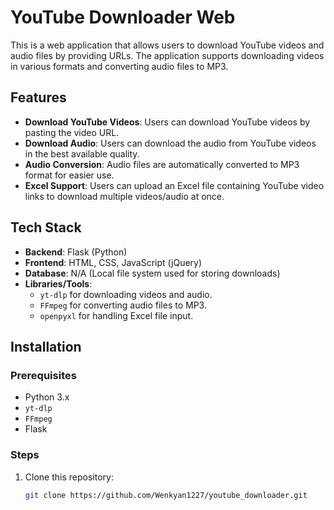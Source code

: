 # YouTube Downloader Web

This is a web application that allows users to download YouTube videos and audio files by providing URLs. The application supports downloading videos in various formats and converting audio files to MP3.

## Features

- **Download YouTube Videos**: Users can download YouTube videos by pasting the video URL.
- **Download Audio**: Users can download the audio from YouTube videos in the best available quality.
- **Audio Conversion**: Audio files are automatically converted to MP3 format for easier use.
- **Excel Support**: Users can upload an Excel file containing YouTube video links to download multiple videos/audio at once.

## Tech Stack

- **Backend**: Flask (Python)
- **Frontend**: HTML, CSS, JavaScript (jQuery)
- **Database**: N/A (Local file system used for storing downloads)
- **Libraries/Tools**:
  - `yt-dlp` for downloading videos and audio.
  - `FFmpeg` for converting audio files to MP3.
  - `openpyxl` for handling Excel file input.

## Installation

### Prerequisites

- Python 3.x
- `yt-dlp`
- `FFmpeg`
- Flask

### Steps

1. Clone this repository:

   ```bash
   git clone https://github.com/Wenkyan1227/youtube_downloader.git
